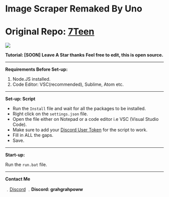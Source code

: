 # Image Scraper Remaked By Uno
# Original Repo: [7Teen](https://github.com/17teen/Discord-Image-Scraper)

![](https://cdn.discordapp.com/attachments/1141642174681862224/1192369344806653972/image.png?ex=65a8d37c&is=65965e7c&hm=1af761ad8f0dc90eea539e41895b018e2b1713e1219b2c1555b7344a5e58dee2&)

**Tutorial: [SOON]**
**Leave A Star thanks**
**Feel free to edit, this is open source.**


----------
**Requirements Before Set-up:**

1. Node.JS installed.
2. Code Editor: VSC(recommended), Sublime, Atom etc.
----------
**Set-up: Script**

- Run the `Install` file and wait for all the packages to be installed.
- Right click on the `settings.json` file.
- Open the file either on Notepad or a code editor i.e VSC (Visual Studio Code).
- Make sure to add your [Discord User Token](https://www.youtube.com/watch?v=YEgFvgg7ZPI) for the script to work.
- Fill in ALL the gaps.
- Save.
----------
**Start-up:**

Run the `run.bat` file.

----------
**Contact Me**

﹒[Discord](https://discord.com/users/1186166180168343674) 
﹒**Discord: grahgrahpoww** 